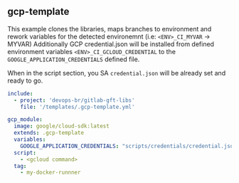 ## gcp-template
This example clones the libraries, maps branches to environment and rework variables for the detected environemnt (i.e: `<ENV>_CI_MYVAR` -> MYVAR)
Additionally GCP credential.json will be installed from defined environment variables `<ENV>_CI_GCLOUD_CREDENTIAL` to the `GOOGLE_APPLICATION_CREDENTIALS` defined file.

When in the script section, you SA `credential.json` will be already set and ready to go.

``` yaml
include:
  - project: 'devops-br/gitlab-gft-libs'
    file: '/templates/.gcp-template.yml'

gcp_module:
  image: google/cloud-sdk:latest  
  extends: .gcp-template
  variables:
    GOOGLE_APPLICATION_CREDENTIALS: "scripts/credentials/credential.json"
  script:
    - <gcloud command>
  tag:
    - my-docker-runnner
```